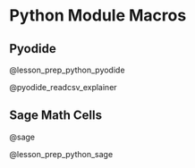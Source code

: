 <!--

author:   DART Team
email:    dart@chop.edu
version:  2.0.0
current_version_description: Added Pyodide macros and lesson prep
language: en
narrator: UK English Female
title: Python Module Macros
comment:  This is placeholder module to save macros used in other modules.

@version_history 

Previous versions: 
- [1.1.0](https://liascript.github.io/course/?https://raw.githubusercontent.com/arcus/education_modules/3fba6b6cef5cb9477151c3f8c775951712867c12/_module_templates/macros_python.md): Added current\_version\_description and version\_history metadata
- [1.0.0](https://liascript.github.io/course/?https://raw.githubusercontent.com/arcus/education_modules/e983922162e6fbf971c03dc96052f68713cc72af/_module_templates/macros_python.md#1): Initial version
@end

import: https://raw.githubusercontent.com/LiaTemplates/Pyodide/master/README.md

@lesson_prep_python_pyodide
You will have opportunities for hands-on coding as you work your way through this module using interactive python cells.
The interactive python cells are powered by [Pyodide](https://github.com/pyodide/pyodide#what-is-pyodide). For the most part, these will appear with some code already in them, and you can run that code by clicking the **Execute** button <i aria-hidden="true" class="icon icon-compile-circle lia-btn__icon"></i> below and to the left of the cell.

**Give it a try:**

```python
print(7+2)
```
@Pyodide.eval

You can also edit the code in these cells and run your own code. 
**Try changing the expression in the cell above and re-running the code.**

When you edit code in a cell, you can "undo" the edits by clicking the **step back** button <i aria-hidden="true" class="icon icon-chevron-left lia-btn__icon"></i> at the bottom right of the code cell to return the code to its original state.
**Try stepping back through the code by clicking <i aria-hidden="true" class="icon icon-chevron-left lia-btn__icon"></i>.**

Variables will remain from one cell to the next:

```python
n = 3
n
```
@Pyodide.eval

These cells will compute everything you ask them to, but will only display what you explicitly request using the `print()` command.

```python
print(n*5)
```
@Pyodide.eval

If the cell can't compute the code you entered, you will get an error message which may be helpful in determining where your code went wrong:

```python
print(m+7)
```
@Pyodide.eval

<div class = "help">
<b style="color: rgb(var(--color-highlight));">Troubleshooting help</b><br>

Variables will persist from one page to the next as you navigate this module using the arrows or table of contents. 

If you reload the webpage, however, all of the cells will reset to their original state and you may need to navigate to an earlier page to re-define some variables.

</div>

@end


@pyodide_readcsv
```python   @Pyodide.exec
import pandas as pd
import io
from pyodide.http import open_url

url = @1

url_contents = open_url(url)
text = url_contents.read()
file = io.StringIO(text)

@0 = pd.read_csv(file);

"HTML: <a href='" + url + "'>@0</a> has been loaded"
```
@end


@pyodide_readcsv_explainer
<div class = "behind-the-scenes">
<b style="color: rgb(var(--color-highlight));">Behind the scenes</b><br>

**Why is the code including `pd.read_csv()` not executable?**

We're running Python in the browser for this module using [pyodide](https://pyodide.org/en/stable/index.html).
For the most part, the commands we would use to run Python with pyodide are exactly the same as the commands you would use when running Python on your own computer, but the one major exception is reading in data files. 

So, we do something a little sneaky with the code here -- we run a set of pyodide-specific commands to read in the data without displaying that code on the page, and then we include a non-executable code box showing the code you would actually want to run to do this on your own computer. 

If you're curious about pyodide, you can [view this module in its raw format](https://raw.githubusercontent.com/arcus/education_modules/main/pandas_transform/pandas_transform.md) to see the extra code. 
But there's no reason to bother with this unless you're curious! 
That's why we hid that extra code in the first place. 

</div>
@end

@pip_install
```python   @Pyodide.exec
import micropip
micropip.install('@0')
```
@end

@lesson_prep_python_sage
@sage

You will have opportunities for hands-on coding as you work your way through this module using interactive python cells.
The interactive python cells are powered by [SageMathCell](https://sagecell.sagemath.org/). For the most part, these will appear with some code already in them, and you can run that code by clicking the **Run python** button. You can also edit the code in these cells and run your own code.


**Give it a try:**
<div class="python">
<lia-keep>
<script type="text/x-sage">
print(7+2)
</script>
</lia-keep>
</div>

Code will not persist from one page to the next, and you can always refresh the page to return the code (and the stored memory of the cell) to its initial state.

<div class = "help">
<b style="color: rgb(var(--color-highlight));">Troubleshooting help</b><br>

These cells will compute everything you ask them to, but will only display what you explicitly request using the `print()` command.

</div>

<div class = "help">
<b style="color: rgb(var(--color-highlight));">Troubleshooting help</b><br>

**Navigating with arrow keys**

You can navigate the pages of this course using left and right arrow keys. This means that you **cannot** use left and right arrow keys to navigate **within** a code cell.

</div>

@end


@sage
<script input="hidden">
// Make *any* div with class 'python' a Sage cell
sagecell.makeSagecell({inputLocation: 'div.python',
                       evalButtonText: 'Run python',
                       languages: ["python"],
                       hide: ['fullScreen', 'permalink'],
                       });
// Make *any* div with class 'python_run' a Sage cell
sagecell.makeSagecell({inputLocation: 'div.python_run',
                      evalButtonText: 'Run python',
                      languages: ["python"],
                      hide: ['fullScreen', 'permalink'],
                      autoeval: 'true'
                      });
// Make *any* div with class 'python_link' a Sage cell
sagecell.makeSagecell({inputLocation: 'div.python_link',
                      evalButtonText: 'Run python',
                      languages: ["python"],
                      hide: ['fullScreen', 'permalink'],
                      autoeval: 'false',
                      linked: 'true'
                      });
// Make *any* div with class 'python_data_init' a Sage cell
sagecell.makeSagecell({inputLocation: 'div.python_data_init',
                      evalButtonText: 'Run python',
                      languages: ["python"],
                      editor: 'codemirror-readonly',
                      hide: ['fullScreen', 'permalink','output','evalButton'],
                      autoeval: 'true',
                      linked: 'true',
                      linkKey: "data"
                      });       
// Make *any* div with class 'python_data' a Sage cell
sagecell.makeSagecell({inputLocation: 'div.python_data',
                      evalButtonText: 'Run python',
                      languages: ["python"],
                      hide: ['fullScreen', 'permalink'],
                      autoeval: 'false',
                      linked: 'true',
                      linkKey: "data"
                      });                

// Make *any* div with class 'r' a Sage cell
sagecell.makeSagecell({inputLocation: 'div.r',
                      evalButtonText: 'Run R',
                      languages: ["r"],
                      hide: ['fullScreen', 'permalink'],
                      });
// Make *any* div with class 'r_run' a Sage cell
sagecell.makeSagecell({inputLocation: 'div.r_run',
                      evalButtonText: 'Run R',
                      languages: ["r"],
                      hide: ['fullScreen', 'permalink'],
                      autoeval: 'true'
                      });
</script>
@end

script: https://sagecell.sagemath.org/static/embedded_sagecell.js

import: https://raw.githubusercontent.com/arcus/education_modules/main/_module_templates/macros.md
-->

# Python Module Macros
## Pyodide

@lesson_prep_python_pyodide

@pyodide_readcsv_explainer

## Sage Math Cells
@sage

@lesson_prep_python_sage
